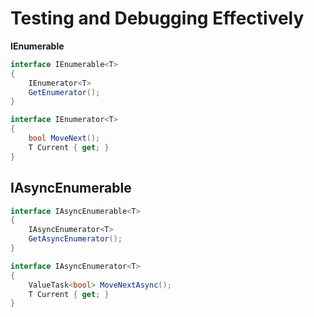 # Testing and Debugging Effectively

**IEnumerable<T>**
```csharp
interface IEnumerable<T>
{
    IEnumerator<T> 
    GetEnumerator();
}

interface IEnumerator<T>
{
    bool MoveNext();
    T Current { get; }
}
```

## IAsyncEnumerable<T>

```csharp 
interface IAsyncEnumerable<T>
{
    IAsyncEnumerator<T>
    GetAsyncEnumerator();
}

interface IAsyncEnumerator<T>
{
    ValueTask<bool> MoveNextAsync();
    T Current { get; }
}
```
